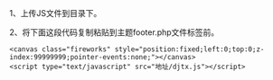 1、上传JS文件到目录下。

2、将下面这段代码复制粘贴到主题footer.php文件</body>标签前。

<!--给WordPress网站添加鼠标点击爆炸五颜六色特效-->
    <canvas class="fireworks" style="position:fixed;left:0;top:0;z-index:99999999;pointer-events:none;"></canvas>
    <script type="text/javascript" src="地址/djtx.js"></script>
